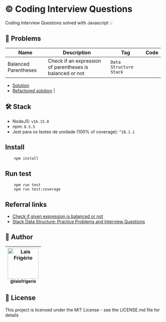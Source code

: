 # ©️ Coding Interview Questions

Coding Interview Questions solved with Javascript 💡

## 📝 Problems

| Name | Description | Tag | Code |
|---|---|---|---|
| Balanced Parentheses | Check if an expression of parentheses is balanced or not | `Data Structure` `Stack` |
- [Solution](./balanced-parentheses/bad-solution.js)
- [Refactored solution](./balanced-parentheses/good-solution.js) |

## 🛠️ Stack

- NodeJS: `v16.15.0`
- npm: `8.5.5`
- Jest para os testes de unidade (100% of coverage): `^28.1.1`

## Install

```
    npm install
```

## Run test

```
    npm run test
    npm run test:coverage
```

## Referral links

- [Check if given expression is balanced or not](https://www.techiedelight.com/check-given-expression-balanced-expression-not/)
- [Stack Data Structure: Practice Problems and Interview Questions](https://medium.com/techie-delight/stack-data-structure-practice-problems-and-interview-questions-9f08a35a7f19)

## 👩 Author

| [<img src="https://avatars.githubusercontent.com/u/20709086?v=4" width="100px;" alt="Lais Frigério"/><br /><sub><b>@laisfrigerio</b></sub>](https://github.com/laisfrigerio)<br /> |
| :---: |

## 📄 License

This project is licensed under the MIT License - see the LICENSE.md file for details
